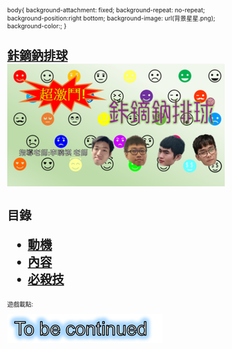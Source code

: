 <html>
<head>
 <title>鉲鏑鈉排球</title>
  
   body{
    background-attachment: fixed;
    background-repeat: no-repeat;
    background-position:right bottom;
    background-image: url(背景星星.png);
    background-color:;
}

 </head>

<body>
<h1>
  <a href="https://jafarwu.github.io/"> 鉲鏑鈉排球</a>
 <img src="鉲鏑鈉封面.png">
 </h1>
 
  <p> </p>
 <h1>
 目錄
  
 <ul class="drop-down-menu">
  <a href="https://jafarwu.github.io/motivation/"> <li>動機</li> </a>
  <a href="https://jafarwu.github.io/content/"> <li>內容</li> </a>
  <a href="https://jafarwu.github.io/nirvana/"> <li>必殺技</li> </a>
  </ul>
</h1>

  <p> </p>
  遊戲載點:
   <p> </p>
<img src="ToBeContinued.png">  
   <p> </p>
    
</body>
</html> 
